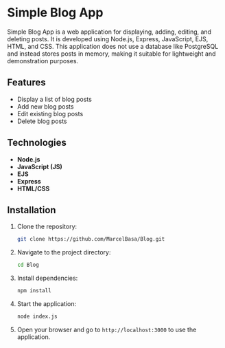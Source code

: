# Simple Blog App

Simple Blog App is a web application for displaying, adding, editing, and deleting posts. It is developed using Node.js, Express, JavaScript, EJS, HTML, and CSS. This application does not use a database like PostgreSQL and instead stores posts in memory, making it suitable for lightweight and demonstration purposes.

## Features
- Display a list of blog posts
- Add new blog posts
- Edit existing blog posts
- Delete blog posts

## Technologies
- **Node.js**
- **JavaScript (JS)**
- **EJS**
- **Express**
- **HTML/CSS**

## Installation
1. Clone the repository:
    ```sh
    git clone https://github.com/MarcelBasa/Blog.git
    ```
2. Navigate to the project directory:
    ```sh
    cd Blog
    ```
3. Install dependencies:
    ```sh
    npm install
    ```
4. Start the application:
    ```sh
    node index.js
    ```
5. Open your browser and go to `http://localhost:3000` to use the application.

